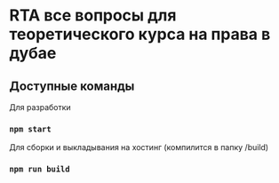 # RTA все вопросы для теоретического курса на права в дубае

## Доступные команды

Для разработки

### `npm start`

Для сборки и выкладывания на хостинг (компилится в папку /build)

### `npm run build`
